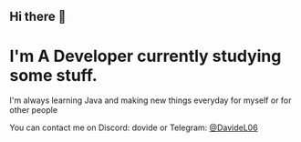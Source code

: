 ## Hi there 👋

# I'm A Developer currently studying some stuff.

I'm always learning Java and making new things everyday for myself or for other people

You can contact me on Discord: dovide
or Telegram: [@DavideL06](https://t.me/DavideL06)
